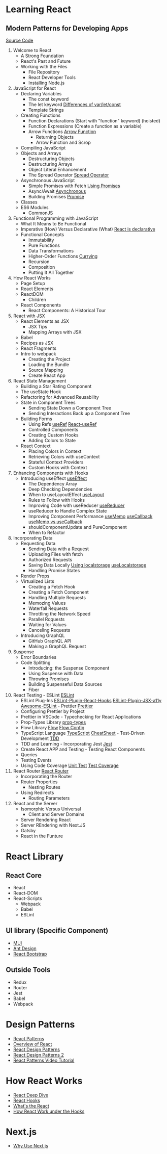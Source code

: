 # Learning React
## Modern Patterns for Developing Apps
[Source Code](https://github.com/MoonHighway/learning-react/tree/second-edition)

1. Welcome to React
   - A Strong Foundation
   - React's Past and Future
   - Working with the Files
     - File Repository
     - React Developer Tools
     - Installing Node.js
2. JavaScript for React
   - Declaring Variables
     - The const keyword
     - The let keyword [Differences of var/let/const](https://www.freecodecamp.org/news/var-let-and-const-whats-the-difference/)
     - Template Strings
   - Creating Functions
     - Function Declarations (Start with "function" keyword) (hoisted)
     - Function Expressions (Create a function as a variable)
     - Arrow Functions [Arrow Function](https://developer.mozilla.org/en-US/docs/Web/JavaScript/Reference/Functions/Arrow_functions)
       - Returning Objects
       - Arrow Function and Scrop
   - Compiling JavaScript
   - Objects and Arrays
     - Destructuring Objects
     - Destructuring Arrays
     - Object Literal Enhancement
     - The Spread Operator [Spread Operator](https://developer.mozilla.org/en-US/docs/Web/JavaScript/Reference/Operators/Spread_syntax)
   - Asynchronous JavaScript
     - Simple Promises with Fetch [Using Promises](https://developer.mozilla.org/en-US/docs/Web/JavaScript/Guide/Using_promises)
     - Async/Await [Asynchronous](https://developer.mozilla.org/en-US/docs/Learn/JavaScript/Asynchronous)
     - Building Promises [Promise](https://developer.mozilla.org/en-US/docs/Web/JavaScript/Reference/Global_Objects/Promise)
   - Classes
   - ES6 Modules
     - CommonJS
3. Functional Programming with JavaScript
   - What It Means to Be Functional
   - Imperative (How) Versus Declarative (What) [React is declarative](https://egghead.io/blog/wtf-is-declarative-programming)
   - Functional Concepts
     - Immutability
     - Pure Functions
     - Data Transformations
     - Higher-Order Functions [Currying](https://www.freecodecamp.org/news/playing-around-with-closures-currying-and-cool-abstractions/)
     - Recursion
     - Composition
     - Putting It All Together
4. How React Works
   - Page Setup
   - React Elements
   - ReactDOM
     - Children
   - React Components
     - React Components: A Historical Tour
5. React with JSX
   - React Elements as JSX
     - JSX Tips
     - Mapping Arrays with JSX
   - Babel
   - Recipes as JSX
   - React Fragments
   - Intro to webpack
     - Creating the Project
     - Loading the Bundle
     - Source Mapping
     - Create React App
6. React State Management
   - Building a Star Rating Component
   - The useState Hook
   - Refactoring for Advanced Reusability
   - State in Component Trees
     - Sending State Down a Component Tree
     - Sending Interactions Back up a Component Tree
   - Building Forms
     - Using Refs [useRef](https://react.dev/reference/react/useRef) [React-useRef](https://dmitripavlutin.com/react-useref/)
     - Controlled Components
     - Creating Custom Hooks
     - Adding Colors to State
   - React Context
     - Placing Colors in Context
     - Retrieving Colors with useContext
     - Stateful Context Providers
     - Custom Hooks with Context
7. Enhancing Components with Hooks
   - Introducing useEffect [useEffect](https://react.dev/reference/react/useEffect)
     - The Dependency Array 
     - Deep Checking Dependencies
     - When to useLayoutEffect [useLayout](https://react.dev/reference/react/useLayoutEffect)
     - Rules to Follow with Hooks
     - Improving Code with useReducer [useReducer](https://react.dev/reference/react/useReducer)
     - useReducer to Handle Complex State
     - Improving Component Performance [useMemo](https://react.dev/reference/react/useMemo) [useCallback](https://react.dev/reference/react/useCallback) [useMemo vs useCallback](https://medium.com/@jan.hesters/usecallback-vs-usememo-c23ad1dc60)
     - shouldComponentUpdate and PureComponent
     - When to Refactor
8. Incorporating Data
   - Requesting Data
     - Sending Data with a Request
     - Uploading Files with fetch
     - Authorized Requests
     - Saving Data Locally [Using localstorage](https://blog.logrocket.com/using-localstorage-react-hooks/) [useLocalstorage](https://usehooks.com/uselocalstorage)
     - Handling Promise States
   - Render Props
   - Virtualized Lists
     - Creating a Fetch Hook
     - Creating a Fetch Component
     - Handling Multiple Requests
     - Memozing Values
     - Waterfall Requests
     - Throttling the Network Speed
     - Parallel Rqquests
     - Waiting for Values
     - Canceling Requests
   - Introducing GraphQL
     - GitHub GraphQL API
     - Making a GraphQL Request
9.  Suspense
    - Error Boundaries
    - Code Splitting
      - Introducing: the Suspense Component
      - Using Suspense with Data
      - Throwing Promises
      - Building Suspenseful Data Sources
      - Fiber
10.  React Testing
    - ESLint [ESLint](https://eslint.org/docs/latest/use/getting-started)
      - ESLint Plug-Ins [ESLint-Plugin-React-Hooks](https://www.npmjs.com/package/eslint-plugin-react-hooks) [ESLint-Plugin-JSX-a11y](https://www.npmjs.com/package/eslint-plugin-jsx-a11y) [Awesome-ESLint](https://github.com/dustinspecker/awesome-eslint)
    - Prettier [Prettier](https://prettier.io/docs/en/index.html)
      - Configuring Prettier by Project 
      - Prettier in VSCode
    - Typechecking for React Applications
      - Prop-Types Library [prop-types](https://www.npmjs.com/package/prop-types)
      - Flow Library [Flow](https://www.npmjs.com/package/flow-bin) [Flow Config](https://flow.org/en/docs/config/)
      - TypeScript Language [TypeScript](https://www.typescriptlang.org/docs/) [CheatSheet](https://github.com/typescript-cheatsheets/react)
    - Test-Driven Development [TDD](https://en.wikipedia.org/wiki/Test-driven_development)
      - TDD and Learning
    - Incorporating Jest [Jest](https://jestjs.io/)
      - Create React APP and Testing
    - Testing React Components
      - Queries
      - Testing Events
      - Using Code Coverage [Unit Test](https://martinfowler.com/bliki/UnitTest.html) [Test Coverage](https://martinfowler.com/bliki/TestCoverage.html)
11. React Router [React Router](https://reactrouter.com/en/main/start/overview)
    - Incorporating the Router
    - Router Properties
      - Nesting Routes
    - Using Redirects
      - Routing Parameters
12. React and the Server
    - Isomorphic Versus Universal
      - Client and Server Domains
    - Server Rendering React
    - Server REndering with Next.JS
    - Gatsby
    - React in the Funture


# React Library
## React Core
- React
- React-DOM
- React-Scripts
  - Webpack
  - Babel
  - ESLint

## UI library (Specific Component)
- [MUI](https://mui.com/)
- [Ant Design](https://ant.design/)
- [React Bootstrap](https://react-bootstrap.github.io/)

## Outside Tools
- Redux
- Router
- Jest
- Babel
- Webpack

# Design Patterns
- [React Patterns](https://reactpatterns.com/)
- [Overview of React](https://www.patterns.dev/posts/reactjs)
- [React Design Patterns](https://blog.logrocket.com/react-design-patterns/)
- [React Design Patterns 2](https://aglowiditsolutions.com/blog/react-design-patterns/)
- [React Patterns Video Tutorial](https://www.youtube.com/watch?v=iOSKV2rmj-A)

# How React Works
- [React Deep Dive](https://www.youtube.com/watch?v=7YhdqIR2Yzo&list=PLxRVWC-K96b0ktvhd16l3xA6gncuGP7gJ&index=1)
- [React Hooks](https://www.youtube.com/watch?v=IoNZLdvjRqE&list=PLxRVWC-K96b2KrTW6AqAE6vUXfOTnD-PS)
- [What's the React](https://www.hostinger.com/tutorials/what-is-react)
- [How React Work under the Hooks](https://www.freecodecamp.org/news/react-under-the-hood/)

# Next.js
- [Why Use Next.js](https://www.youtube.com/watch?v=zXjxpJOJ8QI&list=PLxRVWC-K96b3qWv0z8uDnOyINSsURJ-Rj)